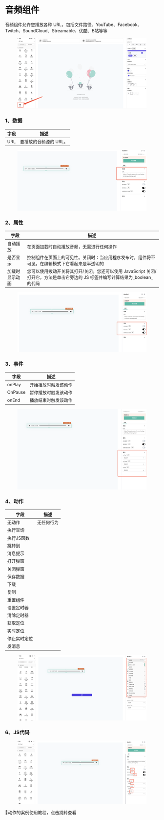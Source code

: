 # 音频组件

音频组件允许您播放各种 URL，包括文件路径、YouTube、Facebook、Twitch、SoundCloud、Streamable、优酷、B站等等

<figure><img src="../../.gitbook/assets/image (92).png" alt=""><figcaption></figcaption></figure>

### 1、数据

| 字段  | 描述            |
| --- | ------------- |
| URL | 要播放的音频源的 URL。 |

<figure><img src="../../.gitbook/assets/image (52).png" alt=""><figcaption></figcaption></figure>

### 2、属性

| 字段      | 描述                                                                            |
| ------- | ----------------------------------------------------------------------------- |
| 自动播放    | 在页面加载时自动播放音频，无需进行任何操作                                                         |
| 是否显示    | 控制组件在页面上的可见性。关闭时：当应用程序发布时，组件将不可见。在编辑模式下它看起来是半透明的                              |
| 加载时显示动画 | 您可以使用拨动开关将其打开/关闭。您还可以使用 JavaScript 关闭/打开它，方法是单击它旁边的 JS 标签并编写计算结果为_boolean_的代码 |

<figure><img src="../../.gitbook/assets/image (82).png" alt=""><figcaption></figcaption></figure>

### 3、事件

| 字段      | 描述         |
| ------- | ---------- |
| onPlay  | 开始播放时触发该动作 |
| OnPause | 暂停播放时触发该动作 |
| onEnd   | 播放结束时触发该动作 |

<figure><img src="../../.gitbook/assets/image (50).png" alt=""><figcaption></figcaption></figure>



### 4、动作

| 字段      | 描述    |
| ------- | ----- |
| 无动作     | 无任何行为 |
| 执行查询    |       |
| 执行JS函数  |       |
| 跳转到     |       |
| 消息提示    |       |
| 打开弹窗    |       |
| 关闭弹窗    |       |
| 保存数据    |       |
| 下载      |       |
| 复制      |       |
| 重置组件    |       |
| 设置定时器   |       |
| 清除定时器   |       |
| 获取定位    |       |
| 实时定位    |       |
| 停止实时定位  |       |
| 发消息     |       |

<figure><img src="../../.gitbook/assets/image (61).png" alt=""><figcaption></figcaption></figure>

### 6、JS代码



<figure><img src="../../.gitbook/assets/image (91).png" alt=""><figcaption></figcaption></figure>





📣动作的案例使用教程，点击跳转查看
